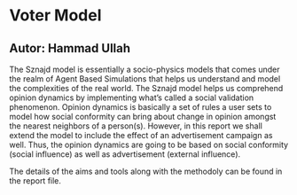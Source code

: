 # Voter Model

## Autor: Hammad Ullah

The Sznajd model is essentially a socio-physics models that comes under the realm of Agent Based Simulations that helps us understand and model the complexities of the real world. The Sznajd model helps us comprehend opinion dynamics by implementing what’s called a social validation phenomenon. Opinion dynamics is basically a set of rules a user sets to model how social conformity can bring about change in opinion amongst the nearest neighbors of a person(s). However, in this report we shall extend the model to include the effect of an advertisement campaign as well. Thus, the opinion dynamics are going to be based on social conformity (social influence) as well as advertisement (external influence).

The details of the aims and tools along with the methodoly can be found in the report file.

